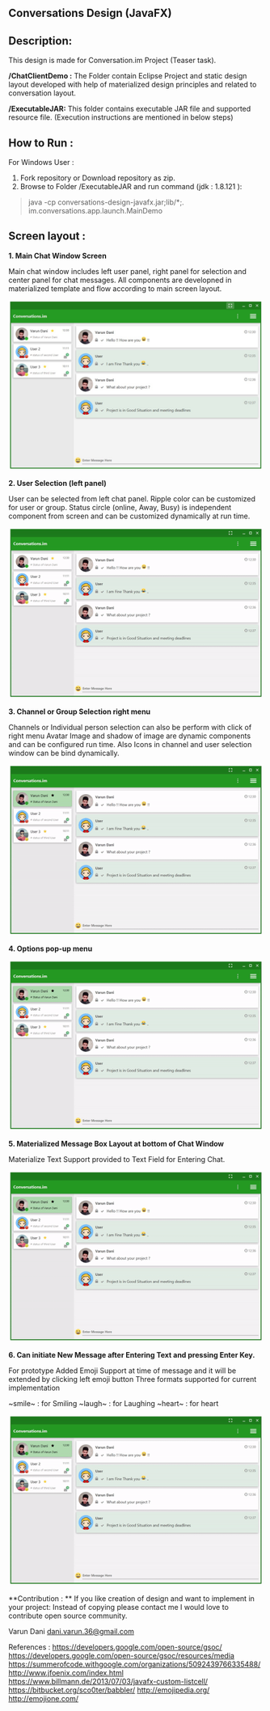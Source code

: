 Conversations Design (JavaFX)
-----------------------------

**Description:** 
----------------


This design is made for Conversation.im Project (Teaser task). 

**/ChatClientDemo :** The Folder contain Eclipse Project and static design layout developed with help of materialized design principles and related to conversation layout.

**/ExecutableJAR:**  This folder contains executable JAR file and supported resource file. (Execution instructions are mentioned in below steps)





**How to Run :**
----------------


For Windows User :

 1. Fork repository or Download repository as zip. 
 2. Browse to Folder /ExecutableJAR and run command (jdk : 1.8.121 ): 

> java -cp conversations-design-javafx.jar;lib/*;. im.conversations.app.launch.MainDemo





**Screen layout :**
----------------



**1. Main Chat Window Screen**

Main chat window includes left user panel, right panel for selection and center panel for chat messages. All components are developned in materialized template and flow according to main screen layout.

![](/SupportedFiles/mainScreen.jpg?raw=true)


**2. User Selection (left panel)**

User can be selected from left chat panel. Ripple color can be customized for user or group.
Status circle (online, Away, Busy) is independent component from screen and can be customized dynamically at run time.

![](/SupportedFiles/userSelection.gif?raw=true)


**3. Channel or Group Selection right menu**

Channels or Individual person selection can also be perform with click of right menu
Avatar Image and shadow of image are dynamic components and can be configured run time. Also Icons in channel and user selection window can be bind dynamically.

![](/SupportedFiles/rightPanel.gif?raw=true)


**4. Options pop-up menu**


![](/SupportedFiles/popUpMenu.gif?raw=true)


**5. Materialized Message Box Layout at bottom of Chat Window**

Materialize Text Support provided to Text Field for Entering Chat.

![](/SupportedFiles/textBoxSelection.gif?raw=true)


**6. Can initiate New Message after Entering Text and pressing Enter Key.**

For prototype Added Emoji Support at time of message and it will be extended by clicking left emoji button 
Three formats supported for current implementation

\~smile\~ : for Smiling 
\~laugh\~ : for Laughing
\~heart\~ : for heart

![](/SupportedFiles/emojiSupport.gif?raw=true)


**Contribution : **
If you like creation of design and want to implement in your project: Instead of copying please contact me I would love to contribute open source community. 

Varun Dani
dani.varun.36@gmail.com


References : 
https://developers.google.com/open-source/gsoc/
https://developers.google.com/open-source/gsoc/resources/media
https://summerofcode.withgoogle.com/organizations/5092439766335488/
http://www.jfoenix.com/index.html
https://www.billmann.de/2013/07/03/javafx-custom-listcell/
https://bitbucket.org/sco0ter/babbler/
http://emojipedia.org/
http://emojione.com/
